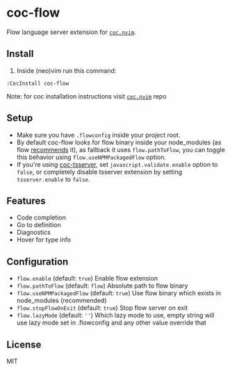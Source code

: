 # coc-flow

Flow language server extension for [`coc.nvim`](https://github.com/neoclide/coc.nvim).

## Install

1. Inside (neo)vim run this command:

```
:CocInstall coc-flow
```

Note: for coc installation instructions visit [`coc.nvim`](https://github.com/neoclide/coc.nvim/wiki/Install-coc.nvim) repo

## Setup
* Make sure you have `.flowconfig` inside your project root.
* By default coc-flow looks for flow binary inside your node_modules (as flow [recommends](https://flow.org/en/docs/install) it), as fallback it uses `flow.pathToFlow`, you can toggle this behavior using `flow.useNPMPackagedFlow` option.
* If you're using [coc-tsserver](https://github.com/neoclide/coc-tsserver), set `javascript.validate.enable` option to `false`, or completely disable tsserver extension by setting `tsserver.enable` to `false`.

## Features
* Code completion
* Go to definition
* Diagnostics
* Hover for type info

## Configuration

* `flow.enable` (default: `true`) Enable flow extension
* `flow.pathToFlow` (default: `flow`) Absolute path to flow binary
* `flow.useNPMPackagedFlow` (default: `true`) Use flow binary which exists in node_modules (recommended)
* `flow.stopFlowOnExit` (default: `true`) Stop flow server on exit
* `flow.lazyMode` (default: `''`) Which lazy mode to use, empty string will use lazy mode set in .flowconfig and any other value override that

## License

MIT

